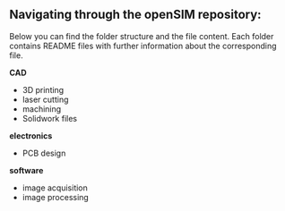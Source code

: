 ## Navigating through the openSIM repository:

Below you can find the folder structure and the file content. 
Each folder contains README files with further information about the corresponding file. 

**CAD**
- 3D printing
- laser cutting
- machining
- Solidwork files

**electronics**
- PCB design

**software**
- image acquisition
- image processing
